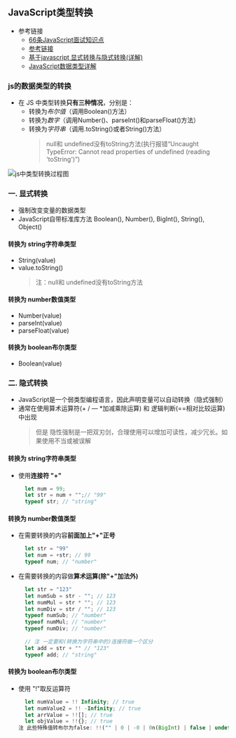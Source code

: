 ## JavaScript类型转换
- 参考链接
  + [66条JavaScript面试知识点](https://juejin.cn/post/6844904200917221389)
  + [参考链接](https://www.jb51.net/article/211229.htm)
  + [基于javascript 显式转换与隐式转换(详解)](https://www.jb51.net/article/130644.htm)
  + [JavaScript数据类型详解 ](https://juejin.cn/post/6844903990904225805)
### js的数据类型的转换
- 在 JS 中类型转换**只有三种情况**，分别是：
  + 转换为*布尔值*（调用Boolean()方法）
  + 转换为*数字*（调用Number()、parseInt()和parseFloat()方法）
  + 转换为*字符串*（调用.toString()或者String()方法）
    > null和 undefined没有toString方法(执行报错“Uncaught TypeError: Cannot read properties of undefined (reading 'toString')”)

![js中类型转换过程图](https://p1-jj.byteimg.com/tos-cn-i-t2oaga2asx/gold-user-assets/2020/5/28/1725b947653323df~tplv-t2oaga2asx-watermark.awebp)

### 一. 显式转换
  - 强制改变变量的数据类型
  - JavaScript自带标准库方法 Boolean(), Number(), BigInt(), String(), Object()
#### 转换为 string字符串类型
  - String(value)
  - value.toString()
    > 注：null和 undefined没有toString方法
#### 转换为 number数值类型
  - Number(value)
  - parseInt(value)
  - parseFloat(value)
#### 转换为 boolean布尔类型
  - Boolean(value)

### 二. 隐式转换
- JavaScript是一个弱类型编程语言，因此声明变量可以自动转换（隐式强制）
- 通常在使用算术运算符(+ / — *加减乘除运算) 和 逻辑判断(==相对比较运算)中出现
  >但是 隐性强制是一把双刃剑，合理使用可以增加可读性，减少冗长。如果使用不当或被误解
#### 转换为 string字符串类型
  - 使用**连接符 "+"**
    ```js
      let num = 99;
      let str = num + "";// "99"
      typeof str; // "string"
    ```
#### 转换为 number数值类型
  - 在需要转换的内容**前面加上"+"正号**
    ```js
      let str = "99"
      let num = +str; // 99
      typeof num; // "number"
    ```
  - 在需要转换的内容做**算术运算(除"+"加法外)**
    ```js
      let str = "123"
      let numSub = str - ""; // 123
      let numMul = str * ""; // 123
      let numDiv = str / ""; // 123
      typeof numSub; // "number"
      typeof numMul; // "number"
      typeof numDiv; // "number"
      
      // 注 一定要和(转换为字符串中的)连接符做一个区分
      let add = str + "" // "123"
      typeof add; // "string"
    ```
#### 转换为 boolean布尔类型 
  - 使用 "!"取反运算符
    ```js
      let numValue = !! Infinity; // true
      let numValue2 = !! -Infinity; // true
      let arrValue = !![]; // true
      let objValue = !!{}; // true
    注 此些特殊值转布尔为false: !!("" | 0 | -0 | 0n(BigInt) | false | undefined | null | NaN)
    ```